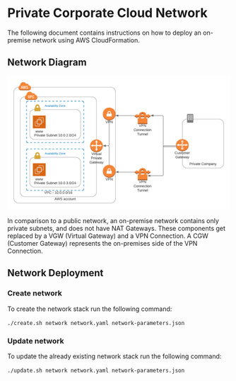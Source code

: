 # Private Corporate Cloud Network
The following document contains instructions on how to deploy an on-premise network using AWS CloudFormation.

## Network Diagram

![Diagram](network-diagram.png)

In comparison to a public network, an on-premise network contains only private subnets, and does not have NAT Gateways. These components get replaced by a VGW (Virtual Gateway) and a VPN Connection. A CGW (Customer Gateway) represents the on-premises side of the VPN Connection.

## Network Deployment

### Create network

To create the network stack run the following command:

`./create.sh network network.yaml network-parameters.json`                                    

### Update network

To update the already existing network stack run the following command:

`./update.sh network network.yaml network-parameters.json`     